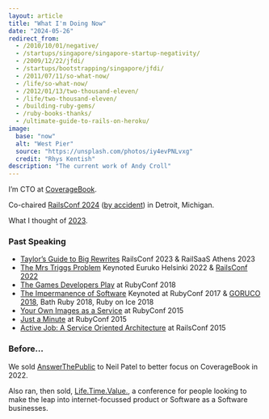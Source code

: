 ```yaml
---
layout: article
title: "What I'm Doing Now"
date: "2024-05-26"
redirect_from:
  - /2010/10/01/negative/
  - /startups/singapore/singapore-startup-negativity/
  - /2009/12/22/jfdi/
  - /startups/bootstrapping/singapore/jfdi/
  - /2011/07/11/so-what-now/
  - /life/so-what-now/
  - /2012/01/13/two-thousand-eleven/
  - /life/two-thousand-eleven/
  - /building-ruby-gems/
  - /ruby-books-thanks/
  - /ultimate-guide-to-rails-on-heroku/
image:
  base: "now"
  alt: "West Pier"
  source: "https://unsplash.com/photos/iy4evPNLvxg"
  credit: "Rhys Kentish"
description: "The current work of Andy Croll"
---
```


I’m CTO at [CoverageBook](https://coveragebook.com).

Co-chaired [RailsConf 2024](https://railsconf.com) ([by accident](/ruby/railsconf-detroit-2024-cochairs-perspective/)) in Detroit, Michigan.

What I thought of [2023](http://localhost:4000/other/year-in-review-2023/).

### Past Speaking

- [Taylor’s Guide to Big Rewrites](https://www.youtube.com/watch?v=G1QbH2QZX08) RailsConf 2023 & RailSaaS Athens 2023
- [The Mrs Triggs Problem](https://www.youtube.com/watch?v=0UcTD49KugA) Keynoted Euruko Helsinki 2022 & [RailsConf 2022](https://www.youtube.com/watch?v=QbcSsDUyW6s)
- [The Games Developers Play](https://brightonruby.com/2020/the-games-developers-play-andy-croll/) at RubyConf 2018
- [The Impermanence of Software](https://confreaks.tv/videos/rubyconf2017-keynote-the-impermanence-of-software) Keynoted at RubyConf 2017 & [GORUCO 2018](https://www.youtube.com/watch?v=YTQf2ZbUSb4), Bath Ruby 2018, Ruby on Ice 2018
- [Your Own Images as a Service](https://confreaks.tv/videos/rubyconf2015-your-own-images-as-a-service) at RubyConf 2015
- [Just a Minute](https://confreaks.tv/videos/rubyconf2015-just-a-ruby-minute) at RubyConf 2015
- [Active Job: A Service Oriented Architecture](https://confreaks.tv/videos/railsconf2015-activejob-a-service-oriented-architecture) at RailsConf 2015

### Before...

We sold [AnswerThePublic](https://answerthepublic.com) to Neil Patel to better focus on CoverageBook in 2022.

Also ran, then sold, [Life.Time.Value.](https://ltvconf.com), a conference for people looking to make the leap into internet-focussed product or Software as a Software businesses.
